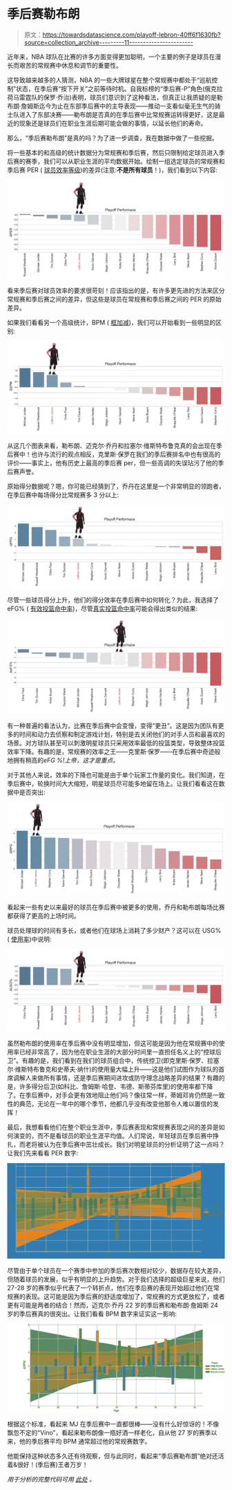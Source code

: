 # 季后赛勒布朗

> 原文：<https://towardsdatascience.com/playoff-lebron-40ff6f1630fb?source=collection_archive---------11----------------------->

近年来，NBA 球队在比赛的许多方面变得更加聪明，一个主要的例子是球员在漫长而艰苦的常规赛中休息和调节的重要性。

这导致越来越多的人猜测，NBA 的一些大牌球星在整个常规赛中都处于“巡航控制”状态，在季后赛“按下开关”之前等待时机。自我标榜的“季后赛-P”角色(俄克拉荷马雷霆队的保罗·乔治)表明，球员们意识到了这种看法，但真正让我质疑的是勒布朗·詹姆斯迄今为止在东部季后赛中的主导表现——推动一支看似毫无生气的骑士队进入了东部决赛——勒布朗是否真的在季后赛中比常规赛运转得更好，这是最近的现象还是球员们在职业生涯后期可能会做的事情，以延长他们的寿命。

那么，“季后赛勒布朗”是真的吗？为了进一步调查，我在数据中做了一些挖掘。

将一些基本的和高级的统计数据分为常规赛和季后赛，然后只限制给定球员进入季后赛的赛季，我们可以从职业生涯的平均数据开始。绘制一组选定球员的常规赛和季后赛 PER ( [球员效率等级](https://www.basketball-reference.com/about/per.html))的差异(注意:**不是所有球员**！)，我们看到以下内容:

![](img/3c7489e0eb658bf48234af786d459ac7.png)

看来季后赛对球员效率的要求很苛刻！应该指出的是，有许多更先进的方法来区分常规赛和季后赛之间的差异，但这些是球员在常规赛和季后赛之间的 PER 的原始差异。

如果我们看看另一个高级统计，BPM ( [框加减](https://www.basketball-reference.com/about/bpm.html))，我们可以开始看到一些明显的区别:

![](img/b215d7b48faba3828656be17cb424d1f.png)

从这几个图表来看，勒布朗、迈克尔·乔丹和拉塞尔·维斯特布鲁克真的会出现在季后赛中！也许与流行的观点相反，克里斯·保罗在我们的季后赛排名中也有很高的评价——事实上，他有历史上最高的季后赛 per，但一些高调的失误玷污了他的季后赛声誉。

原始得分数据呢？嗯，你可能已经猜到了，乔丹在这里是一个非常明显的领跑者，在季后赛中每场得分比常规赛多 3 分以上:

![](img/55028d85db93950d5b0d1d332e88d6f0.png)

尽管一些球员得分上升，他们的得分效率在季后赛中如何转化？为此，我选择了 eFG% ( [有效投篮命中率](https://www.sportingcharts.com/dictionary/nba/effective-field-goal-percentage-efg.aspx))，尽管[真实投篮命中率](https://en.wikipedia.org/wiki/True_shooting_percentage)可能会得出类似的结果:

![](img/8ed57d2c0166989e68e7d921386c067a.png)

有一种普遍的看法认为，比赛在季后赛中会变慢，变得“更丑”。这是因为团队有更多的时间和动力去侦察和制定游戏计划，特别是去关闭他们的对手人员和最喜欢的场景。对方球队甚至可以刺激明星球员只采用效率最低的投篮类型，导致整体投篮效率下降。有趣的是，常规赛的效率之王——克里斯·保罗——在季后赛中奇迹般地拥有稍高的*eFG %!上帝，这才是重点。*

对于其他人来说，效率的下降也可能是由于单个玩家工作量的变化。我们知道，在季后赛中，轮换时间大大缩短，明星球员尽可能多地留在场上。让我们看看这在数据中是否突出:

![](img/f64dae0e1f80d7433cd928f1123b6822.png)

看起来一些有史以来最好的球员在季后赛中被更多的使用，乔丹和勒布朗每场比赛都获得了更高的上场时间。

球员处理球的时间有多长，或者他们在球场上消耗了多少财产？这可以在 USG% ( [使用率](https://www.nbastuffer.com/analytics101/usage-rate/))中说明:

![](img/305491c4fa9d14bcebd2674212fdc4e5.png)

虽然勒布朗的使用率在季后赛中没有明显增加，但这可能是因为他在常规赛中的使用率已经非常高了，因为他在职业生涯的大部分时间里一直担任名义上的“控球后卫”。有趣的是，我们看到在我们的球员组合中，传统控卫(即克里斯·保罗、拉塞尔·维斯特布鲁克和史蒂夫·纳什)的使用量大幅上升——这是他们试图作为球队的首席调解人来做所有事情，还是季后赛期间进攻或防守理念战略差异的结果？有趣的是，许多得分后卫(如科比、詹姆斯·哈登、韦德、斯蒂芬库里)的使用率都下降了。在季后赛中，对手会更有效地阻止他们吗？像往常一样，蒂姆邓肯仍然是一致性的典范，无论在一年中的哪个季节，他都几乎没有改变他那令人难以置信的发挥！

最后，我想看看他们在整个职业生涯中，季后赛表现和常规赛表现之间的差异是如何演变的，而不是看球员的职业生涯平均值。人们常说，年轻球员在季后赛中挣扎，而老将被认为在季后赛中茁壮成长。我们对明星球员的分析证明了这一点吗？让我们先来看看 PER 数字:

![](img/4563f5a2c9354c286938c49a06e8f636.png)

尽管由于单个球员在一个赛季中参加的季后赛次数相对较少，数据存在较大差异，但随着球员的发展，似乎有明显的上升趋势。对于我们选择的超级巨星来说，他们 27-28 岁的赛季似乎代表了一个转折点，他们在季后赛的表现开始超过他们在常规赛的表现。这可能是因为季后赛的舒适度增加了，常规赛的方式更放松了，或者更有可能是两者的结合！然而，迈克尔·乔丹 22 岁的季后赛和勒布朗·詹姆斯 24 岁的季后赛真的很突出。让我们看看 BPM 数字来证实这一影响:

![](img/2c8c62749f7c91d30c78f6bbbfc72bea.png)

根据这个标准，看起来 MJ 在季后赛中一直都很棒——没有什么好惊讶的！不像飘忽不定的“Vino”，看起来勒布朗像一瓶好酒一样老化，自从他 27 岁的赛季以来，他的季后赛平均 BPM 通常超过他的常规赛数字。

他能保持这种状态多久还有待观察，但与此同时，看起来“季后赛勒布朗”绝对还活着&很好！(季后赛)王者万岁！

*用于分析的完整代码可用* [*此处*](https://github.com/tttgm/playofflebron) *。*